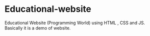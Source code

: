 # Educational-website
Educational Website (Programming World) using HTML , CSS and JS. Basically it is a demo of website.
